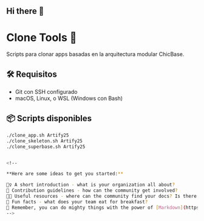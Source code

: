 ## Hi there 👋

# Clone Tools 🚀

Scripts para clonar apps basadas en la arquitectura modular ChicBase.

## 🛠️ Requisitos

- Git con SSH configurado
- macOS, Linux, o WSL (Windows con Bash)

## 📦 Scripts disponibles

```bash
./clone_app.sh Artify25
./clone_skeleton.sh Artify25
./clone_superbase.sh Artify25


<!--

**Here are some ideas to get you started:**

🙋‍♀️ A short introduction - what is your organization all about?
🌈 Contribution guidelines - how can the community get involved?
👩‍💻 Useful resources - where can the community find your docs? Is there anything else the community should know?
🍿 Fun facts - what does your team eat for breakfast?
🧙 Remember, you can do mighty things with the power of [Markdown](https://docs.github.com/github/writing-on-github/getting-started-with-writing-and-formatting-on-github/basic-writing-and-formatting-syntax)
-->
